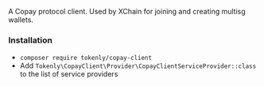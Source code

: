 
A Copay protocol client.  Used by XChain for joining and creating multisg wallets.

### Installation

- `composer require tokenly/copay-client`
- Add `Tokenly\CopayClient\Provider\CopayClientServiceProvider::class` to the list of service providers

